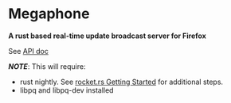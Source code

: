 # Megaphone
**A rust based real-time update broadcast server for Firefox**

See [API doc](https://docs.google.com/document/d/1Wxqf1a4HDkKgHDIswPmhmdvk8KPoMEh2q6SPhaz4LNE)


***NOTE***: This will require:
 * rust nightly. See [rocket.rs Getting Started](https://rocket.rs/guide/getting-started/) for
additional steps.
 * libpq and libpq-dev installed
